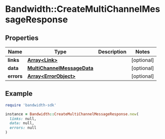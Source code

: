 # Bandwidth::CreateMultiChannelMessageResponse

## Properties

| Name | Type | Description | Notes |
| ---- | ---- | ----------- | ----- |
| **links** | [**Array&lt;Link&gt;**](Link.md) |  | [optional] |
| **data** | [**MultiChannelMessageData**](MultiChannelMessageData.md) |  | [optional] |
| **errors** | [**Array&lt;ErrorObject&gt;**](ErrorObject.md) |  | [optional] |

## Example

```ruby
require 'bandwidth-sdk'

instance = Bandwidth::CreateMultiChannelMessageResponse.new(
  links: null,
  data: null,
  errors: null
)
```

